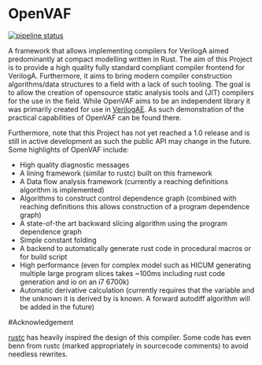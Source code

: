 # OpenVAF

[![pipeline status](https://gitlab.com/DSPOM/OpenVAF/badges/master/pipeline.svg)](https://gitlab.com/DSPOM/OpenVAF/-/commits/master)


A framework that allows implementing compilers for VerilogA aimed predominantly at compact modelling written in Rust.
The aim of this Project is to provide a high quality fully standard compliant compiler frontend for VerilogA.
Furthermore, it aims to bring modern compiler construction algorithms/data structures to a field with a lack of such tooling.
The goal is to allow the creation of opensource static analysis tools and (JIT) compilers for the use in the field.
While OpenVAF aims to be an independent library it was primarily created for use in [VerilogAE](https://dspom.gitlab.io/verilogae/). 
As such demonstration of the practical capabilities of OpenVAF can be found there.

Furthermore, note that this Project has not yet reached a 1.0 release and is still in active development as such the public API may change in the future.
Some highlights of OpenVAF include:
* High quality diagnostic messages
* A lining framework (similar to rustc) built on this framework
* A Data flow analysis framework (currently a reaching definitions algorithm is implemented)
* Algorithms to construct control dependence graph (combined with reaching definitions this allows construction of a program dependence graph)
* A state-of-the art backward slicing algorithm using the program dependence graph
* Simple constant folding 
* A backend to automatically generate rust code in procedural macros or for build script
* High performance (even for complex model such as HICUM generating multiple large program slices takes ~100ms including rust code generation and io on an i7 6700k)
* Automatic derivative calculation (currently requires that the variable and the unknown it is derived by is known. A forward autodiff algorithm will be added in the future)

#Acknowledgement

[rustc](https://github.com/rust-lang/rust/) has heavily inspired the design of this compiler. Some code has even benn from rustc (marked appropriately in sourcecode comments) to avoid needless rewrites.
